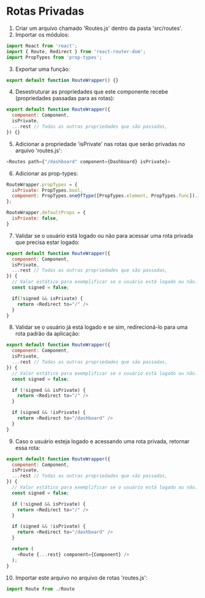 # Rotas Privadas

1. Criar um arquivo chamado 'Routes.js' dentro da pasta 'src/routes'.
2. Importar os módulos: 
```javascript 
import React from 'react';
import { Route, Redirect } from 'react-router-dom';
import PropTypes from 'prop-types';
```
3. Exportar uma função: 
```javascript
export default function RouteWrapper() {}
```
4. Desestruturar as propriedades que este componente recebe (propriedades passadas para as rotas):
```javascript
export default function RouteWrapper({
  component: Component,
  isPrivate,
  ...rest // Todas as outras propriedades que são passadas,
}) {}
```
5. Adicionar a propriedade 'isPrivate' nas rotas que serão privadas no arquivo 'routes.js':
```javascript
<Routes path={"/dashboard" component={Dashboard} isPrivate}>
```
6. Adicionar as prop-types:
```javascript
RouteWrapper.propTypes = {
  isPrivate: PropTypes.bool,
  component: PropTypes.oneOfType([PropTypes.element, PropTypes.func]).isRequired,
};

RouteWrapper.defaultProps = {
  isPrivate: false,
}
```
7. Validar se o usuário está logado ou não para acessar uma rota privada que precisa estar logado:
```javascript
export default function RouteWrapper({
  component: Component,
  isPrivate,
  ...rest // Todas as outras propriedades que são passadas,
}) {
  // Valor estático para exemplificar se o usuário está logado ou não. 
  const signed = false;

  if(!signed && isPrivate) {
    return <Redirect to="/" />
  }
}
```

8. Validar se o usuário já está logado e se sim, redirecioná-lo para uma rota padrão da aplicação:
```javascript
export default function RouteWrapper({
  component: Component,
  isPrivate,
  ...rest // Todas as outras propriedades que são passadas,
}) {
  // Valor estático para exemplificar se o usuário está logado ou não. 
  const signed = false;

  if (!signed && isPrivate) {
    return <Redirect to="/" />
  }

  if (signed && !isPrivate) {
    return <Redirect to="/dashboard" />
  }
}
```
9. Caso o usuário esteja logado e acessando uma rota privada, retornar essa rota:
```javascript
export default function RouteWrapper({
  component: Component,
  isPrivate,
  ...rest // Todas as outras propriedades que são passadas,
}) {
  // Valor estático para exemplificar se o usuário está logado ou não. 
  const signed = false;

  if (!signed && isPrivate) {
    return <Redirect to="/" />
  }

  if (signed && !isPrivate) {
    return <Redirect to="/dashboard" />
  }

  return (
    <Route {...rest} component={Component} />
  );
}
```
10. Importar este arquivo no arquivo de rotas 'routes.js':
```javascript
import Route from ./Route 
```

